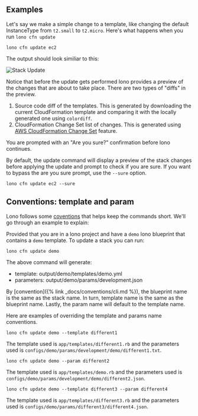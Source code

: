 ## Examples

Let's say we make a simple change to a template, like changing the default InstanceType from `t2.small` to `t2.micro`.  Here's what happens when you run `lono cfn update`

    lono cfn update ec2

The output should look similiar to this:

<img src="/img/tutorials/ec2/cfn-update-instance-type.png" alt="Stack Update" class="doc-photo">

Notice that before the update gets performed lono provides a preview of the changes that are about to take place. There are two types of "diffs" in the preview.

1. Source code diff of the templates. This is generated by downloading the current CloudFormation template and comparing it with the locally generated one using `colordiff`.
2. CloudFormation Change Set list of changes. This is generated using [AWS CloudFormation Change Set](https://medium.com/boltops/a-simple-introduction-to-cloudformation-part-4-change-sets-dry-run-mode-c14e41dfeab7) feature.

You are prompted with an "Are you sure?" confirmation before lono continues.

By default, the update command will display a preview of the stack changes before applying the update and prompt to check if you are sure.  If you want to bypass the are you sure prompt, use the `--sure` option.

    lono cfn update ec2 --sure

## Conventions: template and param

Lono follows some [coventions](https://lono.cloud/docs/conventions/) that helps keep the commands short.  We'll go through an example to explain:

Provided that you are in a lono project and have a `demo` lono blueprint that contains a `demo` template.  To update a stack you can run:

    lono cfn update demo

The above command will generate:

* template:   output/demo/templates/demo.yml
* parameters: output/demo/params/development.json

By [convention]({% link _docs/conventions/cli.md %}), the blueprint name is the same as the stack name. In turn, template name is the same as the blueprint name. Lastly, the param name will default to the template name.

Here are examples of overriding the template and params name conventions.

    lono cfn update demo --template different1

The template used is `app/templates/different1.rb` and the parameters used is `configs/demo/params/development/demo/different1.txt`.

    lono cfn update demo --param different2

The template used is `app/templates/demo.rb` and the parameters used is `configs/demo/params/development/demo/different2.json`.

    lono cfn update demo --template different3 --param different4

The template used is `app/templates/different3.rb` and the parameters used is `configs/demo/params/different3/different4.json`.
